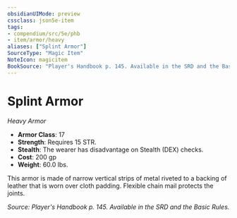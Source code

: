 ```yaml
---
obsidianUIMode: preview
cssclass: json5e-item
tags:
- compendium/src/5e/phb
- item/armor/heavy
aliases: ["Splint Armor"]
SourceType: "Magic Item"
NoteIcon: magicitem
BookSource: "Player's Handbook p. 145. Available in the SRD and the Basic Rules."
---
```

# Splint Armor
*Heavy Armor*  

- **Armor Class**: 17
- **Strength**: Requires 15 STR.
- **Stealth**: The wearer has disadvantage on Stealth (DEX) checks.
- **Cost**: 200 gp
- **Weight**: 60.0 lbs.

This armor is made of narrow vertical strips of metal riveted to a backing of leather that is worn over cloth padding. Flexible chain mail protects the joints.

*Source: Player's Handbook p. 145. Available in the SRD and the Basic Rules.*